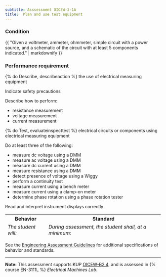```yaml
---
subtitle: Asssessment OICEW-3-1A
title:  Plan and use test equipment
---
```




### Condition

{{ "Given a voltmeter, ammeter, ohmmeter, simple circuit with a power source, and a schematic of the circuit with at least 5 components indicated." | markdownify }}

### Performance requirement 

<table width='100%' class='Guidelines'>
 <thead>
 <tr>
     <th class='thirty'>Behavior</th>
     <th class='seventy'>Standard</th>
 </tr>
 <tr>
     <td><em>The student will:</em></td>
     <td><em>During assessment, the student shall, at a minimum:</em></td>
 </tr>
 </thead>
 <tbody>


<!--rowstart-->

{% do Describe, describeaction %} the use of electrical measuring equipment

<!--cellbreak-->

Indicate safety precautions

Describe how to perform:

  * resistance measurement
  * voltage measurement
  * current measurement

<!--rowend-->


<!--rowstart-->

{% do Test, evaluateinspecttest %} electrical circuits or components using electrical measuring equipment

<!--cellbreak-->

Do at least three of the following:

  * measure dc voltage using a DMM
  * measure ac voltage using a DMM
  * measure dc current using a DMM
  * measure resistance using a DMM
  * detect presence of voltage using a Wiggy
  * perform a continuity test
  * measure current using a bench meter
  * measure current using a clamp-on meter
  * determine phase rotation using a phase rotation tester

Read and interpret instrument displays correctly

<!--rowend-->


 </tbody>
 </table>



See the [Engineering Assessment Guidelines](guidelines) for additional specifications of behavior and standards.


*****

**Note:** This assessment supports KUP [OICEW-B2.4]({{site.baseurl}}/tables/31.html#OICEW-B2.4), and is assessed in  {% course  EN-3111L %}  *Electrical Machines Lab*. 

